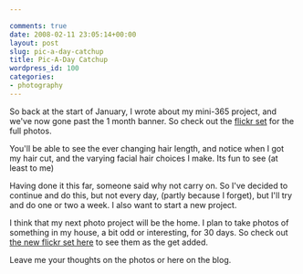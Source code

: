 ```yaml
---

comments: true
date: 2008-02-11 23:05:14+00:00
layout: post
slug: pic-a-day-catchup
title: Pic-A-Day Catchup
wordpress_id: 100
categories:
- photography
---
```


So back at the start of January, I wrote about my mini-365 project, and we've now gone past the 1 month banner. So check out the [flickr set](http://flickr.com/photos/domster83/sets/72157603644268373/) for the full photos.




You'll be able to see the ever changing hair length, and notice when I got my hair cut, and the varying facial hair choices I make. Its fun to see (at least to me)




Having done it this far, someone said why not carry on. So I've decided to continue and do this, but not every day, (partly because I forget), but I'll try and do one or two a week. I also want to start a new project.




I think that my next photo project will be the home. I plan to take photos of something in my house, a bit odd or interesting, for 30 days. So check out [the new flickr set here](http://flickr.com/photos/domster83/sets/72157603893983847/) to see them as the get added.




Leave me your thoughts on the photos or here on the blog.
